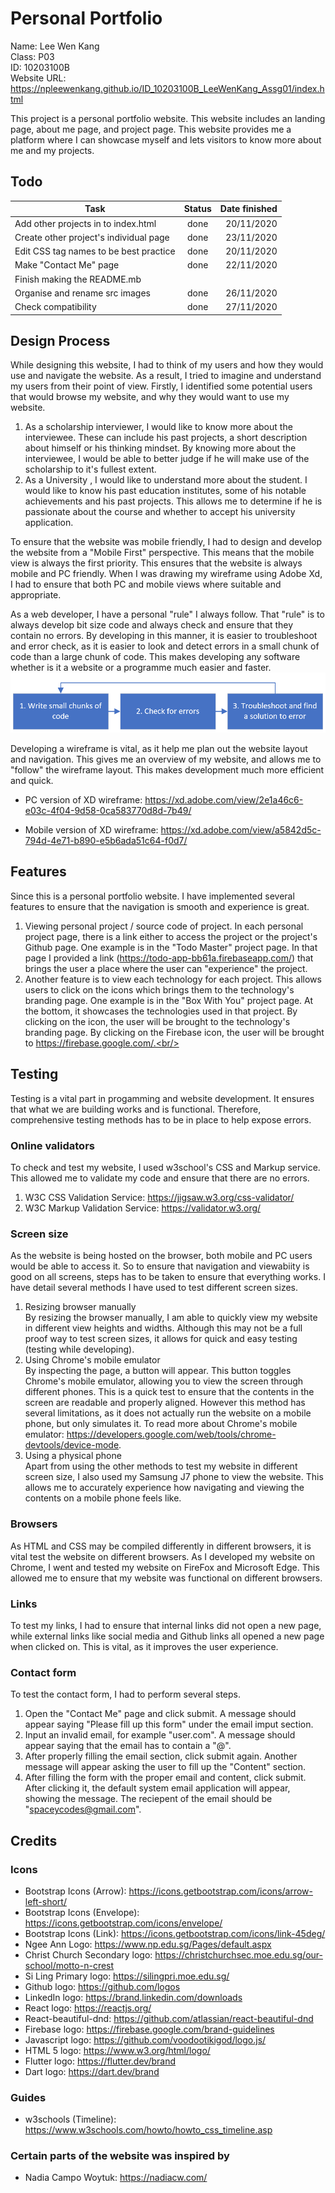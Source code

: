 # Personal Portfolio
Name: Lee Wen Kang<br />
Class: P03<br />
ID: 10203100B<br />
Website URL: https://npleewenkang.github.io/ID_10203100B_LeeWenKang_Assg01/index.html<br/>

This project is a personal portfolio website. This website includes an landing page, about me page, and project page. This website provides me a platform where I can showcase myself and lets visitors to know more about me and my projects.
## Todo
| Task        | Status           | Date finished  |
| ------------- |:-------------:| -----:|
| Add other projects in to index.html      | done | 20/11/2020 |
| Create other project's individual page      | done | 23/11/2020 |
| Edit CSS tag names to be best practice      |   done   |  20/11/2020  |
| Make "Contact Me" page |   done    |    22/11/2020 |
| Finish making the README.mb |       |     |
| Organise and rename src images |   done    |  26/11/2020   |
| Check compatibility |   done    |   27/11/2020  |
## Design Process
While designing this website, I had to think of my users and how they would use and navigate the website. As a result, I tried to imagine and understand my users from their point of view.
Firstly, I identified some potential users that would browse my website, and why they would want to use my website.
1. As a scholarship interviewer, I would like to know more about the interviewee. These can include his past projects, a short description about himself or his thinking mindset. By knowing more  about the interviewee, I would be able to better judge if he will make use of the scholarship to it's fullest extent.
2. As a University , I would like to understand more about the student. I would like to know his past education institutes, some of his notable achievements and his past projects. This allows me to determine if he is passionate about the course and whether to accept his university application. <br/>

To ensure that the website was mobile friendly, I had to design and develop the website from a "Mobile First" perspective. This means that the mobile view is always the first priority. This ensures that the website is always mobile and PC friendly.
When I was drawing my wireframe using Adobe Xd, I had to ensure that both PC and mobile views where suitable and appropriate.<br/>

As a web developer, I have a personal "rule" I always follow. That "rule" is to always develop bit size code and always check and ensure that they contain no errors. By developing in this manner, it is easier to troubleshoot and error check, as it is easier to look and detect errors in a small chunk of code than a large chunk of code. This makes developing any software whether is it a website or a programme much easier and faster.
![development process](/github-README-src/development-process.PNG?raw=true)

Developing a wireframe is vital, as it help me plan out the website layout and navigation. This gives me an overview of my website, and allows me to "follow" the wireframe layout. This makes development much more efficient and quick.

* PC version of XD wireframe: https://xd.adobe.com/view/2e1a46c6-e03c-4f04-9d58-0ca583770d8d-7b49/

* Mobile version of XD wireframe: https://xd.adobe.com/view/a5842d5c-794d-4e71-b890-e5b6ada51c64-f0d7/

## Features
Since this is a personal portfolio website. I have implemented several features to ensure that the navigation is smooth and experience is great.<br/>
1. Viewing personal project / source code of project. In each personal project page, there is a link either to access the project or the project's Github page. One example is in the "Todo Master" project page. In that page I provided a link (https://todo-app-bb61a.firebaseapp.com/) that brings the user a place where the user can "experience" the project.
2. Another feature is to view each technology for each project. This allows users to click on the icons which brings them to the technology's branding page. One example is in the "Box With You" project page. At the bottom, it showcases the technologies used in that project. By clicking on the icon, the user will be brought to the technology's branding page. By clicking on the Firebase icon, the user will be brought to https://firebase.google.com/.<br/>
## Testing
Testing is a vital part in progamming and website development. It ensures that what we are building works and is functional. Therefore, comprehensive testing methods has to be in place to help expose errors.<br/>
### Online validators
To check and test my website, I used w3school's CSS and Markup service. This allowed me to validate my code and ensure that there are no errors.
1. W3C CSS Validation Service: https://jigsaw.w3.org/css-validator/
2. W3C Markup Validation Service: https://validator.w3.org/
### Screen size
As the website is being hosted on the browser, both mobile and PC users would be able to access it. So to ensure that navigation and viewabiity is good on all screens, steps has to be taken to ensure that everything works. I have detail several methods I have used to test different screen sizes.<br/>
1. Resizing browser manually<br/>
By resizing the browser manually, I am able to quickly view my website in different view heights and widths. Although this may not be a full proof way to test screen sizes, it allows for quick and easy testing (testing while developing).
2. Using Chrome's mobile emulator<br/>
By inspecting the page, a button will appear. This button toggles Chrome's mobile emulator, allowing you to view the screen through different phones. This is a quick test to ensure that the contents in the screen are readable and properly aligned. However this method has several limitations, as it does not actually run the website on a mobile phone, but only simulates it. To read more about Chrome's mobile emulator: https://developers.google.com/web/tools/chrome-devtools/device-mode.
3. Using a physical phone<br/>
Apart from using the other methods to test my website in different screen size, I also used my Samsung J7 phone to view the website. This allows me to accurately experience how navigating and viewing the contents on a mobile phone feels like.
### Browsers
As HTML and CSS may be compiled differently in different browsers, it is vital test the website on different browsers. As I developed my website on Chrome, I went and tested my website on FireFox and Microsoft Edge. This allowed me to ensure that my website was functional on different browsers.
### Links
To test my links, I had to ensure that internal links did not open a new page, while external links like social media and Github links all opened a new page when clicked on. This is vital, as it improves the user experience.
### Contact form
To test the contact form, I had to perform several steps.
1. Open the "Contact Me" page and click submit. A message should appear saying "Please fill up this form" under the email imput section.
2. Input an invalid email, for example "user.com". A message should appear saying that the email has to contain a "@".
3. After properly filling the email section, click submit again. Another message will appear asking the user to fill up the "Content" section.
4. After filling the form with the proper email and content, click submit. After clicking it, the default system email application will appear, showing the message. The reciepent of the email should be "spaceycodes@gmail.com".
## Credits
### Icons
* Bootstrap Icons (Arrow): https://icons.getbootstrap.com/icons/arrow-left-short/
* Bootstrap Icons (Envelope): https://icons.getbootstrap.com/icons/envelope/
* Bootstrap Icons (Link): https://icons.getbootstrap.com/icons/link-45deg/
* Ngee Ann Logo: https://www.np.edu.sg/Pages/default.aspx
* Christ Church Secondary logo: https://christchurchsec.moe.edu.sg/our-school/motto-n-crest
* Si Ling Primary logo: https://silingpri.moe.edu.sg/
* Github logo: https://github.com/logos
* LinkedIn logo: https://brand.linkedin.com/downloads
* React logo: https://reactjs.org/
* React-beautiful-dnd: https://github.com/atlassian/react-beautiful-dnd
* Firebase logo: https://firebase.google.com/brand-guidelines
* Javascript logo: https://github.com/voodootikigod/logo.js/
* HTML 5 logo: https://www.w3.org/html/logo/
* Flutter logo: https://flutter.dev/brand
* Dart logo: https://dart.dev/brand
### Guides
* w3schools (Timeline): https://www.w3schools.com/howto/howto_css_timeline.asp
### Certain parts of the website was inspired by
* Nadia Campo Woytuk: https://nadiacw.com/
